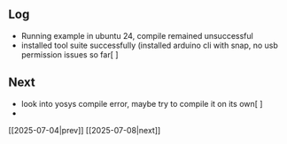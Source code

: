 ## Log
- Running example in ubuntu 24, compile remained unsuccessful 
- installed tool suite successfully (installed arduino cli with snap, no usb permission issues so far[ ]
## Next
- look into yosys compile error, maybe try to compile it on its own[ ]
- 

[[2025-07-04|prev]] [[2025-07-08|next]]
